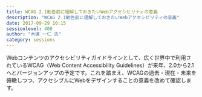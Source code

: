 ```yaml
---
title: WCAG 2.1勧告前に理解しておきたいWebアクセシビリティの意義
description: "WCAG 2.1勧告前に理解しておきたいWebアクセシビリティの意義"
date: 2017-09-29 10:15
sessionlevel: 400
author: "木達 一仁 氏"
category: sessions
---
```

Webコンテンツのアクセシビリティガイドラインとして、広く世界中で利用さ れているWCAG（Web Content Accessibility Guidelines）が来年、2.0から2.1 へとバージョンアップの予定です。これを踏まえ、WCAGの過去・現在・未来を 俯瞰しつつ、アクセシブルにWebをデザインすることの意義を改めて確認します。

